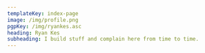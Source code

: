 ```yaml
---
templateKey: index-page
image: /img/profile.png
pgpKey: /img/ryankes.asc
heading: Ryan Kes
subheading: I build stuff and complain here from time to time.
---
```



